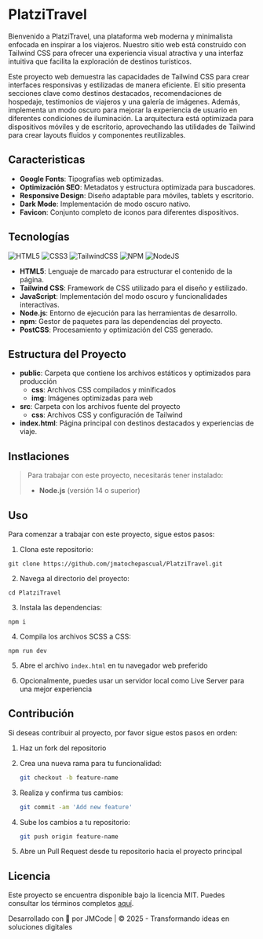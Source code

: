 # PlatziTravel

Bienvenido a PlatziTravel, una plataforma web moderna y minimalista enfocada en inspirar a los viajeros. Nuestro sitio web está construido con Tailwind CSS para ofrecer una experiencia visual atractiva y una interfaz intuitiva que facilita la exploración de destinos turísticos.

Este proyecto web demuestra las capacidades de Tailwind CSS para crear interfaces responsivas y estilizadas de manera eficiente. El sitio presenta secciones clave como destinos destacados, recomendaciones de hospedaje, testimonios de viajeros y una galería de imágenes. Además, implementa un modo oscuro para mejorar la experiencia de usuario en diferentes condiciones de iluminación. La arquitectura está optimizada para dispositivos móviles y de escritorio, aprovechando las utilidades de Tailwind para crear layouts fluidos y componentes reutilizables.

## Caracteristicas

- **Google Fonts**: Tipografías web optimizadas.
- **Optimización SEO**: Metadatos y estructura optimizada para buscadores.
- **Responsive Design**: Diseño adaptable para móviles, tablets y escritorio.
- **Dark Mode**: Implementación de modo oscuro nativo.
- **Favicon**: Conjunto completo de iconos para diferentes dispositivos.

## Tecnologías

![HTML5](https://img.shields.io/badge/html5-%23E34F26.svg?style=for-the-badge&logo=html5&logoColor=white)
![CSS3](https://img.shields.io/badge/css3-%231572B6.svg?style=for-the-badge&logo=css3&logoColor=white)
![TailwindCSS](https://img.shields.io/badge/tailwindcss-%2338B2AC.svg?style=for-the-badge&logo=tailwind-css&logoColor=white)
![NPM](https://img.shields.io/badge/NPM-%23CB3837.svg?style=for-the-badge&logo=npm&logoColor=white)
![NodeJS](https://img.shields.io/badge/node.js-6DA55F?style=for-the-badge&logo=node.js&logoColor=white)

- **HTML5**: Lenguaje de marcado para estructurar el contenido de la página.
- **Tailwind CSS**: Framework de CSS utilizado para el diseño y estilizado.
- **JavaScript**: Implementación del modo oscuro y funcionalidades interactivas.
- **Node.js**: Entorno de ejecución para las herramientas de desarrollo.
- **npm**: Gestor de paquetes para las dependencias del proyecto.
- **PostCSS**: Procesamiento y optimización del CSS generado.

## Estructura del Proyecto

- **public**: Carpeta que contiene los archivos estáticos y optimizados para producción
  - **css**: Archivos CSS compilados y minificados
  - **img**: Imágenes optimizadas para web
- **src**: Carpeta con los archivos fuente del proyecto
  - **css**: Archivos CSS y configuración de Tailwind
- **index.html**: Página principal con destinos destacados y experiencias de viaje.

## Instlaciones

> Para trabajar con este proyecto, necesitarás tener instalado:
>
> - **Node.js** (versión 14 o superior)

## Uso

Para comenzar a trabajar con este proyecto, sigue estos pasos:

1. Clona este repositorio:

```
git clone https://github.com/jmatochepascual/PlatziTravel.git
```

2. Navega al directorio del proyecto:

```
cd PlatziTravel
```

3. Instala las dependencias:

```
npm i
```

4. Compila los archivos SCSS a CSS:

```
npm run dev
```

5. Abre el archivo `index.html` en tu navegador web preferido

6. Opcionalmente, puedes usar un servidor local como Live Server para una mejor experiencia

## Contribución

Si deseas contribuir al proyecto, por favor sigue estos pasos en orden:

1. Haz un fork del repositorio

2. Crea una nueva rama para tu funcionalidad:
   ```bash
   git checkout -b feature-name
   ```
3. Realiza y confirma tus cambios:
   ```bash
   git commit -am 'Add new feature'
   ```
4. Sube los cambios a tu repositorio:
   ```bash
   git push origin feature-name
   ```
5. Abre un Pull Request desde tu repositorio hacia el proyecto principal

## Licencia

Este proyecto se encuentra disponible bajo la licencia MIT. Puedes consultar los términos completos [aquí](https://opensource.org/licenses/MIT).

Desarrollado con 💚 por JMCode | © 2025 - Transformando ideas en soluciones digitales
